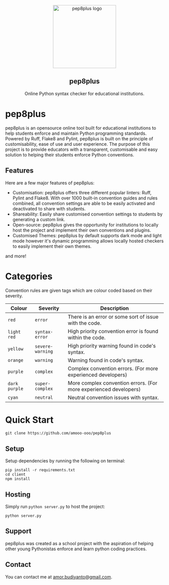 <p align="center">
    <img src="https://lh3.googleusercontent.com/fife/AK0iWDzdZmjMjMxMoS2LfcqaZTsP5SSswn3rn5FDvnZULqJ280XcbFYaZ0WphlsSBUdS51SLkN_7Rr5SOpAcFZobpAOeO4DknORKJO2f4fM8SHpKR0F9hUr4Vyksx_Kqiueknc_jl1ufYoENz9sm_olRmfnC-SNU37fh4UwhlI5p7JD3O8bTTPJVMowOOPkA3uuRFDKr9SUgeRDFigiYTxGPuRZ46yNdOovD_xxO9XZGnPYsn0eu01Qw-La55vvHWyZcRsE1FCovC35f9btvkUd9GGibteiKu9uL4hT7e6SWQbNHrwRnKb1k_zAySyeoQLlLiHhrPJ-KOyEILYBRBC0giAuMgVnw4SDy4fChj1tMb8mXSohWIWDD7Av_Ih-do550mYutXY6L68DJB4qAj-jFVJu7NQrdl4pysGQRn3Y0DN9Y56wy1lHeCBsd9Cighm_ELE0xOo3wjO0GkSQu4PTYF1c6TF62zB0oUpvFu8yMVc1QXZW8XnfIf94L-59ZjW6JkfuklgpOG0KY4Fq1Ze-HfActpIPrFwZ6O6jNUgJtWy398zjGYBRL7fzzTRiG94a1-wKUiZqn_MBY7wdtSdj-SktuZEIv_Mj_dkpE5i_7YudNz9buTjSizWrPnFV9sZq9mlZoziO1igx8ftz0uxHZCxC2Neky3KzNA2zvmpb3u3Pz4vEjwkXUdf5-X5mJTxrAObDlLOKkciUQTMYOmbCCHpS8Grv8TOnsV_y29huUnv2wNmnlUinzD1htUH-E4RotNEAoYXjnXZ_9syZGtqn6QgJFzoWI0J_-A8CskihNVDv5fxcDGiqy4kYrhq338iMZV3n4V_owT06Do9fYOWOiS_enzXFEUQFUXXWfuYeevDQAl4JxQNoTW0krLPBDt_FJcqaZ7zwHnz6MoUc1JnW5v41nUVvXP0M9N0AsLynut3VoxUshrEyvAkCmnrOaa-6x6ppuZEMLN9mU8qT0mMQOKS6QODPbKGJm3MdsDHfu4ikSqFyyHVGmk_jgl8xW4wFKKiWQawQ9fgJZfGIFaC8qa-ZXT3KlTpOkGPhpTP338uDFSMqQUHzj91fgi3ncAV0axQFYB6dfGvqPnxuLJzP9QnGt3DfSG1SKFAWWeFWOcuyhNxqtXzF72soFG5Fkbw-MdYdNEXAYo7P8rUGqQuB-Gunc3T6bZNGwjXv9gLEp09XPLxRnryg79sKcC035fl4YWa5c21_tx4lgOhYDk7hMqRvKvMhccGEFyJbphg6qmFcaMIjC2FI3RI3V30RmzN9ahgZTLRIJuw_RKKBFmhlOoHBXC7Ypwy0bNt9xBbEva-bicgjjyWoVqhcvOBOCKr3F5IUr8JiYBh26GABfmC2vzRoqND33PsQg7ljx0aGlYIYU-h9zfoUUwK63kibn9Lw5ERjKUqAZbLyLtjqmEBddXCXdObd-sjUY5bZCJz-NU-TNfELeU1zY2_JzoTuxUjHhtjplpgp26_5g3XuS_4Aos4s36S7D1yJ_58O3YoTWc4T-a3PDQYii53GVcpynLMpRZL7lUADckNHY-37evwQI0aWSvI3VaqkPiruFFiI_jgixvfZDVG9zaTp8RKn2RWBtrj3GUplOE5KpSNZEW85icWireD3mA7ZlKZZENDRj_88t5gYpw-L4QBnahOCkdgt_kuT9gWxEszJ-6KIy37KJM1PKPOaGpjOHhl6Ingo_he6JtoQxisR9iq2d2eml13bL0eyutYHF3tEUYdoIdANalfnpYyKN_sKxNE4xycbxSllwdg4QhlRR7RwhFIv4YAQePg4tyw=w1366-h635" alt="pep8plus logo" width="200" height="200">
</p>

<h2 align="center">pep8plus</h2>

<p align="center">
  Online Python syntax checker for educational institutions.
</p>

# pep8plus

pep8plus is an opensource online tool built for educational institutions to help students enforce and maintain Python programming standards. Powered by Ruff, Flake8 and Pylint, pep8plus is built on the principle of customisability, ease of use and user experience. The purpose of this project is to provide educators with a transparent, customisable and easy solution to helping their students enforce Python conventions. 

## Features

Here are a few major features of pep8plus: 

- Customisation:
pep8plus offers three different popular linters: Ruff, Pylint and Flake8. With over 1000 built-in convention guides and rules combined, all convention settings are able to be easily activated and deactivated to share with students.
- Shareability:
Easily share customised convention settings to students by generating a custom link.
- Open-source:
pep8plus gives the opportunity for institutions to locally host the project and implement their own conventions and plugins.
- Customised Themes:
pep8plus by default supports dark mode and light mode however it's dynamic programming allows locally hosted checkers to easily implement their own themes.

and more!

# Categories
Convention rules are given tags which are colour coded based on their severity.

| Colour        | Severity          | Description                                                               | 
| ------------- | ----------------- | ------------------------------------------------------------------------- |
| `red`         | `error`           | There is an error or some sort of issue with the code.                    |
| `light red`   | `syntax-error`    | High priority convention error is found within the code.                  |
| `yellow`      | `severe-warning`  | High priority warning found in code's syntax.                             |
| `orange`      | `warning`         | Warning found in code's syntax.                                           |
| `purple`      | `complex`         | Complex convention errors. (For more experienced developers)              |
| `dark purple` | `super-complex`   | More complex convention errors. (For more experienced developers)         |
| `cyan`        | `neutral`         | Neutral convention issues with syntax.                                    |

# Quick Start
```shell
git clone https://github.com/amooo-ooo/pep8plus
```

## Setup
Setup dependencies by running the following on terminal: 
```shell
pip install -r requirements.txt
cd client
npm install
```

## Hosting
Simply run `python server.py` to host the project:
```shell
python server.py
```

## Support
pep8plus was created as a school project with the aspiration of helping other young Pythonistas enforce and learn python coding practices. 

## Contact
You can contact me at [amor.budiyanto@gmail.com](mailto:amor.budiyanto@gmail.com).
